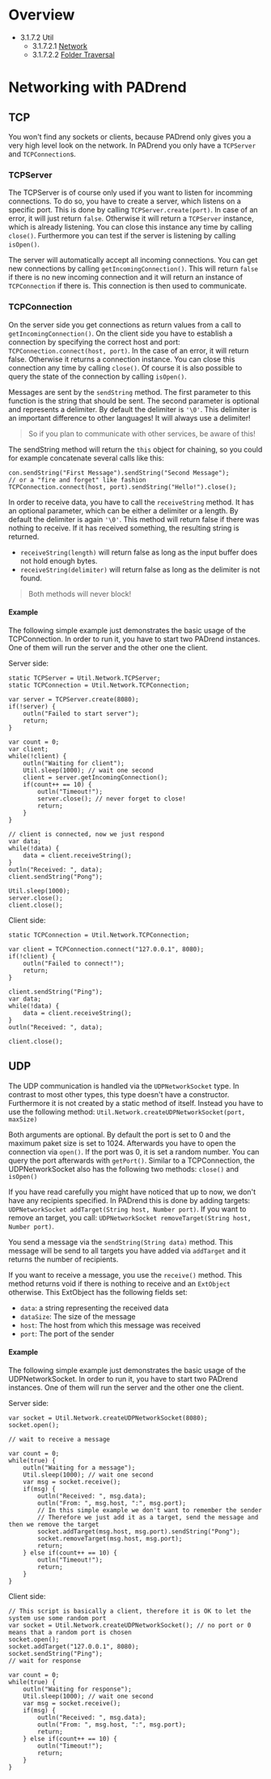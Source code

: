 <!------------------------------------------------------------------------------------------------
This work is licensed under the Creative Commons Attribution-ShareAlike 4.0 International License.
 To view a copy of this license, visit http://creativecommons.org/licenses/by-sa/4.0/.
 Author: Henrik Heine (hheine@mail.uni-paderborn.de)
 PADrend Version 1.0.0
------------------------------------------------------------------------------------------------->
<!---BEGINN_INDEXSECTION--->
<!---Automaticly generated section. Do not edit!!!--->
# Overview
* 3.1.7.2 Util
    * 3.1.7.2.1 [Network](../../../../3_Development_Guide/1_EScript/7_Libs/2_Util/1_Network.md)
    * 3.1.7.2.2 [Folder Traversal](../../../../3_Development_Guide/1_EScript/7_Libs/2_Util/2_Folder_Traversal/Folder_Traversal.md)
<!---END_INDEXSECTION--->

# Networking with PADrend

## TCP
You won't find any sockets or clients, because PADrend only gives you a very high level look on the network. In PADrend you only have a `TCPServer` and `TCPConnection`s.

### TCPServer
The TCPServer is of course only used if you want to listen for incomming connections. To do so, you have to create a server, which listens on a specific port. This is done by calling `TCPServer.create(port)`. In case of an error, it will just return `false`. Otherwise it will return a `TCPServer` instance, which is already listening. You can close this instance any time by calling `close()`. Furthermore you can test if the server is listening by calling `isOpen()`.

The server will automatically accept all incoming connections. You can get new connections by calling `getIncomingConnection()`. This will return `false` if there is no new incoming connection and it will return an instance of `TCPConnection` if there is. This connection is then used to communicate.

### TCPConnection
On the server side you get connections as return values from a call to `getIncomingConnection()`. On the client side you have to establish a connection by specifying the correct host and port: `TCPConnection.connect(host, port)`. In the case of an error, it will return false. Otherwise it returns a connection instance. You can close this connection any time by calling `close()`. Of course it is also possible to query the state of the connection by calling `isOpen()`.

Messages are sent by the `sendString` method. The first parameter to this function is the string that should be sent. The second parameter is optional and represents a delimiter. By default the delimiter is `'\0'`. This delimiter is an important difference to other languages! It will always use a delimiter!
> So if you plan to communicate with other services, be aware of this!

The sendString method will return the `this` object for chaining, so you could for example concatenate several calls like this:
```
con.sendString("First Message").sendString("Second Message");
// or a "fire and forget" like fashion
TCPConnection.connect(host, port).sendString("Hello!").close();
```

In order to receive data, you have to call the `receiveString` method. It has an optional parameter, which can be either a delimiter or a length. By default the delimiter is again `'\0'`. This method will return false if there was nothing to receive. If it has received something, the resulting string is returned.
* `receiveString(length)` will return false as long as the input buffer does not hold enough bytes.
* `receiveString(delimiter)` will return false as long as the delimiter is not found.
> Both methods will never block!

#### Example
The following simple example just demonstrates the basic usage of the TCPConnection. In order to run it, you have to start two PADrend instances. One of them will run the server and the other one the client.

Server side:
<!---INCLUDE src=TCPServer.escript, start=14 ,end=46--->
<!---BEGINN_CODESECTION--->
<!---Automaticly generated section. Do not edit!!!--->
    static TCPServer = Util.Network.TCPServer;
    static TCPConnection = Util.Network.TCPConnection;
    
    var server = TCPServer.create(8080);
    if(!server) {
        outln("Failed to start server");
        return;
    }
    
    var count = 0;
    var client;
    while(!client) {
        outln("Waiting for client");
        Util.sleep(1000); // wait one second
        client = server.getIncomingConnection();
        if(count++ == 10) {
            outln("Timeout!");
            server.close(); // never forget to close!
            return;
        }
    }
    
    // client is connected, now we just respond
    var data;
    while(!data) {
        data = client.receiveString();
    }
    outln("Received: ", data);
    client.sendString("Pong");
    
    Util.sleep(1000);
    server.close();
    client.close();
<!---END_CODESECTION--->

Client side:
<!---INCLUDE src=TCPClient.escript, start=14 ,end=29--->
<!---BEGINN_CODESECTION--->
<!---Automaticly generated section. Do not edit!!!--->
    static TCPConnection = Util.Network.TCPConnection;
    
    var client = TCPConnection.connect("127.0.0.1", 8080);
    if(!client) {
        outln("Failed to connect!");
        return;
    }
    
    client.sendString("Ping");
    var data;
    while(!data) {
        data = client.receiveString();
    }
    outln("Received: ", data);
    
    client.close();
<!---END_CODESECTION--->

## UDP
The UDP communication is handled via the `UDPNetworkSocket` type. In contrast to most other types, this type doesn't have a constructor. Furthermore it is not created by a static method of itself.
Instead you have to use the following method: `Util.Network.createUDPNetworkSocket(port, maxSize)`

Both arguments are optional. By default the port is set to 0 and the maximum paket size is set to 1024. Afterwards you have to open the connection via `open()`. If the port was 0, it is set a random number. You can query the port afterwards with `getPort()`. Similar to a TCPConnection, the UDPNetworkSocket also has the following two methods: `close()` and `isOpen()`

If you have read carefully you might have noticed that up to now, we don't have any recipients specified. In PADrend this is done by adding targets: `UDPNetworkSocket addTarget(String host, Number port)`. If you want to remove an target, you call: `UDPNetworkSocket removeTarget(String host, Number port)`.

You send a message via the `sendString(String data)` method. This message will be send to all targets you have added via `addTarget` and it returns the number of recipients.

If you want to receive a message, you use the `receive()` method. This method returns void if there is nothing to receive and an `ExtObject` otherwise. This ExtObject has the following fields set:
* `data`: a string representing the received data
* `dataSize`: The size of the message
* `host`: The host from which this message was received
* `port`: The port of the sender

#### Example
The following simple example just demonstrates the basic usage of the UDPNetworkSocket. In order to run it, you have to start two PADrend instances. One of them will run the server and the other one the client.

Server side:
<!---INCLUDE src=UDPServer.escript, start=14 ,end=36--->
<!---BEGINN_CODESECTION--->
<!---Automaticly generated section. Do not edit!!!--->
    var socket = Util.Network.createUDPNetworkSocket(8080);
    socket.open();
    
    // wait to receive a message
    
    var count = 0;
    while(true) {
        outln("Waiting for a message");
        Util.sleep(1000); // wait one second
        var msg = socket.receive();
        if(msg) {
            outln("Received: ", msg.data);
            outln("From: ", msg.host, ":", msg.port);
            // In this simple example we don't want to remember the sender
            // Therefore we just add it as a target, send the message and then we remove the target
            socket.addTarget(msg.host, msg.port).sendString("Pong");
            socket.removeTarget(msg.host, msg.port);
            return;
        } else if(count++ == 10) {
            outln("Timeout!");
            return;
        }
    }
<!---END_CODESECTION--->

Client side:
<!---INCLUDE src=UDPClient.escript, start=14 ,end=34--->
<!---BEGINN_CODESECTION--->
<!---Automaticly generated section. Do not edit!!!--->
    // This script is basically a client, therefore it is OK to let the system use some random port
    var socket = Util.Network.createUDPNetworkSocket(); // no port or 0 means that a random port is chosen
    socket.open();
    socket.addTarget("127.0.0.1", 8080);
    socket.sendString("Ping");
    // wait for response
    
    var count = 0;
    while(true) {
        outln("Waiting for response");
        Util.sleep(1000); // wait one second
        var msg = socket.receive();
        if(msg) {
            outln("Received: ", msg.data);
            outln("From: ", msg.host, ":", msg.port);
            return;
        } else if(count++ == 10) {
            outln("Timeout!");
            return;
        }
    }
<!---END_CODESECTION--->






